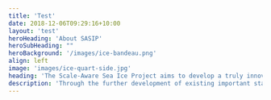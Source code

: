 ```yaml
---
title: 'Test'
date: 2018-12-06T09:29:16+10:00
layout: 'test'
heroHeading: 'About SASIP'
heroSubHeading: ""
heroBackground: '/images/ice-bandeau.png'
align: left
image: 'images/ice-quart-side.jpg'
heading: 'The Scale-Aware Sea Ice Project aims to develop a truly innovative, scale-aware continuum sea ice model for climate research; one that faithfully represents sea ice dynamics and thermodynamics and that is physically sound, data-adaptive, highly parallelized and computationally efﬁcient. SASIP will use machine learning and data assimilation to exploit large datasets obtained from both simulations and remote sensing.'
description: 'Through the further development of existing important state-of-the-art simulators created by some of the investigators, SASIP will build a data-constrained sea ice model that is based on solid-like physics. This model will allow improved high resolution and large scale predictions of Arctic and Antarctic sea ice, and the propagation of sea ice related climate feedback. Employing hybrid data assimilation and machine learning approaches as a native part of the model architecture will allow for objective combinations of models and data. Ultimately, SASIP will give a better understanding of the impact of amplified warming in polar regions through the development of a model that reduces uncertainties related to global earth systems.'
---
```

